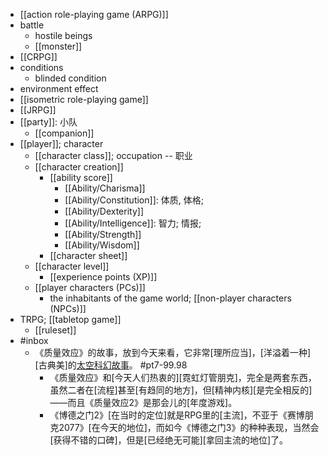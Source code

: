 - [[action role-playing game (ARPG)]]
- battle
    - hostile beings
    - [[monster]]
- [[CRPG]]
- conditions
    - blinded condition
- environment effect
- [[isometric role-playing game]]
- [[JRPG]]
- [[party]]: 小队
    - [[companion]]
- [[player]]; character
    - [[character class]]; occupation -- 职业
    - [[character creation]]
        - [[ability score]]
            - [[Ability/Charisma]]
            - [[Ability/Constitution]]: 体质, 体格;
            - [[Ability/Dexterity]]
            - [[Ability/Intelligence]]: 智力; 情报;
            - [[Ability/Strength]]
            - [[Ability/Wisdom]]
        - [[character sheet]]
    - [[character level]]
        - [[experience points (XP)]]
    - [[player characters (PCs)]]
        - the inhabitants of the game world; [[non-player characters (NPCs)]]
- TRPG; [[tabletop game]]
    - [[ruleset]]
- #inbox
    - 《质量效应》的故事，放到今天来看，它非常[理所应当]，[洋溢着一种][古典美]的[太空科幻故事](https://zhuanlan.zhihu.com/p/372605773)。 #pt7-99.98
        - 《质量效应》和[今天人们热衷的][霓虹灯管朋克]，完全是两套东西，虽然二者在[流程]甚至[有趋同的地方]，但[精神内核][是完全相反的]——而且《质量效应2》是那会儿的[年度游戏]。
        - 《博德之门2》[在当时的定位]就是RPG里的[主流]，不亚于《赛博朋克2077》[在今天的地位]，而如今《博德之门3》的种种表现，当然会[获得不错的口碑]，但是[已经绝无可能][拿回主流的地位]了。
